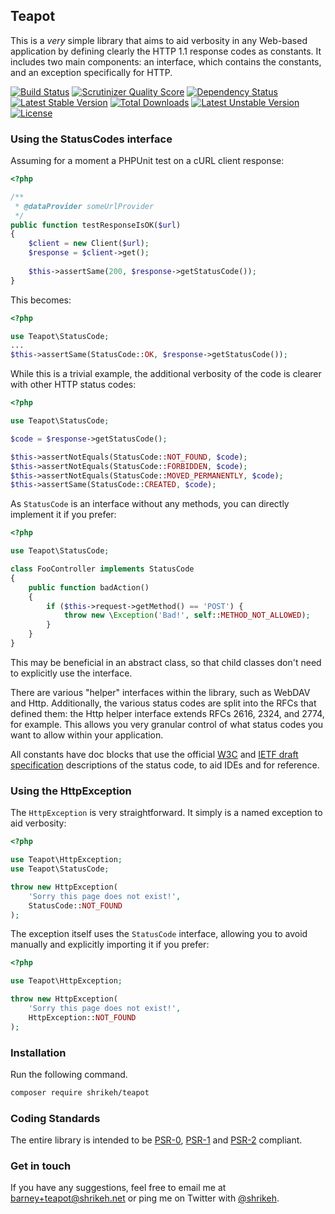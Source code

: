 ## Teapot

This is a _very_ simple library that aims to aid verbosity in any Web-based application by defining clearly the HTTP 1.1 response codes as constants. It includes two main components: an interface, which contains the constants, and an exception specifically for HTTP.

[![Build Status](https://travis-ci.org/shrikeh/teapot.svg?branch=master)](https://travis-ci.org/shrikeh/teapot)
[![Scrutinizer Quality Score](https://scrutinizer-ci.com/g/shrikeh/teapot/badges/quality-score.png?s=401b84c5188e1d2397dc52931f4ccb323770f6ef)](https://scrutinizer-ci.com/g/shrikeh/teapot/)
[![Dependency Status](https://www.versioneye.com/user/projects/5314ea99ec13753e9900004b/badge.png)](https://www.versioneye.com/user/projects/5314ea99ec13753e9900004b)
[![Latest Stable Version](https://poser.pugx.org/shrikeh/teapot/v/stable.png)](https://packagist.org/packages/shrikeh/teapot) [![Total Downloads](https://poser.pugx.org/shrikeh/teapot/downloads.png)](https://packagist.org/packages/shrikeh/teapot) [![Latest Unstable Version](https://poser.pugx.org/shrikeh/teapot/v/unstable.png)](https://packagist.org/packages/shrikeh/teapot) [![License](https://poser.pugx.org/shrikeh/teapot/license.png)](https://packagist.org/packages/shrikeh/teapot)

### Using the StatusCodes interface

Assuming for a moment a PHPUnit test on a cURL client response:

```php
<?php

/**
 * @dataProvider someUrlProvider
 */
public function testResponseIsOK($url)
{
    $client = new Client($url);
    $response = $client->get();
    
    $this->assertSame(200, $response->getStatusCode());
}
```

This becomes:

```php
<?php

use Teapot\StatusCode;
...
$this->assertSame(StatusCode::OK, $response->getStatusCode());
```

While this is a trivial example, the additional verbosity of the code is clearer with other HTTP status codes:

```php
<?php

use Teapot\StatusCode;

$code = $response->getStatusCode();

$this->assertNotEquals(StatusCode::NOT_FOUND, $code);
$this->assertNotEquals(StatusCode::FORBIDDEN, $code);
$this->assertNotEquals(StatusCode::MOVED_PERMANENTLY, $code);
$this->assertSame(StatusCode::CREATED, $code);
```

As `StatusCode` is an interface without any methods, you can directly implement it if you prefer:

```php
<?php

use Teapot\StatusCode;

class FooController implements StatusCode
{
    public function badAction()
    {
        if ($this->request->getMethod() == 'POST') {
            throw new \Exception('Bad!', self::METHOD_NOT_ALLOWED);
        }
    }
}
```

This may be beneficial in an abstract class, so that child classes don't need to explicitly use the interface.

There are various "helper" interfaces within the library, such as WebDAV and Http. Additionally, the various status codes are split into the RFCs that defined them: the Http helper interface extends RFCs 2616, 2324, and 2774, for example. This allows you very granular control of what status codes you want to allow within your application.

All constants have doc blocks that use the official [W3C](http://www.w3.org/Protocols/rfc2616/rfc2616-sec10.html "W3C Status Code Definitions")  and [IETF draft specification](http://tools.ietf.org/html/rfc6585 "IETF Additional HTTP Status Codes") descriptions of the status code, to aid IDEs and for reference.

### Using the HttpException

The `HttpException` is very straightforward. It simply is a named exception to aid verbosity:


```php
<?php

use Teapot\HttpException;
use Teapot\StatusCode;

throw new HttpException(
    'Sorry this page does not exist!',
    StatusCode::NOT_FOUND
);
```

The exception itself uses the `StatusCode` interface, allowing you to avoid manually and explicitly importing it if you prefer:

```php
<?php

use Teapot\HttpException;

throw new HttpException(
    'Sorry this page does not exist!',
    HttpException::NOT_FOUND
);
```

### Installation

Run the following command.

```sh
composer require shrikeh/teapot
 ```

### Coding Standards

The entire library is intended to be [PSR-0](https://github.com/php-fig/fig-standards/blob/master/accepted/PSR-4.md "PSR-4"), [PSR-1](https://github.com/php-fig/fig-standards/blob/master/accepted/PSR-1-basic-coding-standard.md "PSR-1") and [PSR-2](https://github.com/php-fig/fig-standards/blob/master/accepted/PSR-2-coding-style-guide.md "PSR-2") compliant.

### Get in touch

If you have any suggestions, feel free to email me at barney+teapot@shrikeh.net or ping me on Twitter with [@shrikeh](https://twitter.com/shrikeh).
